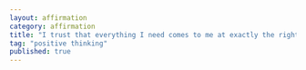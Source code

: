 ```yaml
---
layout: affirmation  
category: affirmation  
title: "I trust that everything I need comes to me at exactly the right place and time."  
tag: "positive thinking"
published: true
---
```

